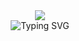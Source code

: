 <div align="center">
  <img src="https://capsule-render.vercel.app/api?type=transparent&fontColor=ffffff&text=H7yang0&height=200&desc=Crafting%20Tools%20Beyond%20Vision&descAlignY=70&descAlign=65&animation=fadeIn" />
</div>

<div align="center">
  <img src="https://readme-typing-svg.demolab.com?font=Fira+Code&size=22&pause=1000&color=1ED0F7&vCenter=true&multiline=true&width=435&height=60&lines=iOS+%2F+macOS+Reverse+Engineer;Lover+of+Vision+UI+and+Native+Design" alt="Typing SVG" />
</div>

<br/>
</td></tr>
</table>
